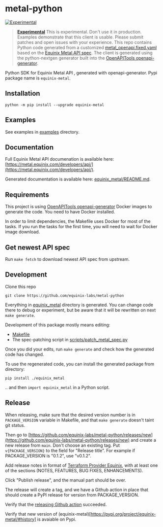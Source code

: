 # metal-python


[![Experimental](https://img.shields.io/badge/Stability-Experimental-red.svg)](https://github.com/equinix-labs/equinix-labs/blob/main/uniform-standards.md)

> **[Experimental](https://github.com/equinix-labs/equinix-labs/blob/main/experimental-statement.md)**
> This is experimental. Don't use it in production. Examples demonstrate that this client is usable. Please submit patches and open issues with your experience. This repo contains Python code generated from a customized [metal_openapi.fixed.yaml](metal_openapi.fixed.yaml) based on the [Equinix Metal API spec](https://api.equinix.com/metal/v1/api-docs). The client is generated using the python-nextgen generator built into the [OpenAPITools openapi-generator](https://github.com/OpenAPITools/openapi-generator).

Python SDK for Equinix Metal API , generated with openapi-generator. Pypi package name is `equinix-metal`.

## Installation

```
python -m pip install --upgrade equinix-metal
```

## Examples

See examples in [examples](examples) directory.

## Documentation


Full Equinix Metal API documenation is available here: [https://metal.equinix.com/developers/api/](https://metal.equinix.com/developers/api/).

Generated documentation is available here: [equinix_metal/README.md](equinix_metal/README.md).


## Requirements

This project is using [OpenAPITools openapi-generator](https://github.com/OpenAPITools/openapi-generator) Docker images to generate the code. You need to have Docker installed. 

In order to limit dependencies, the Makefile uses Docker for most of the tasks. If you run the tasks for the first time, you will need to wait for Docker image download.

## Get newest API spec

Run `make fetch` to download newest API spec from upstream.


## Development

Clone this repo

```
git clone https://github.com/equinix-labs/metal-python
```

Everything in [equinix_metal](equinix_metal) directory is generated. You can change code there to debug or experiment, but be aware that it will be rewritten on next `make generate`.

Development of this package mostly means editing:
- [Makefile](Makefile)
- The spec-patching script in [scripts/patch_metal_spec.py](scripts/patch_metal_spec.py)


Once you did your edits, run `make generate` and check how the generated code has changed.

To use the regenerated code, you can install the generated package from directory:

```
pip install ./equinix_metal
```

.. and then `import equinix_metal` in a Python script.

## Release

When releasing, make sure that the desired version number is in `PACKAGE_VERSION` variable in Makefile, and that `make generate` doesn't taint git status.

Then go to [https://github.com/equinix-labs/metal-python/releases/new](https://github.com/equinix-labs/metal-python/releases/new) and create a new release from `main`. Don't choose an existing tag. Put `v{PACKAGE_VERSION}` to the field for "Release title". For example if PACKAGE_VERSION is "0.1.2", use "v0.1.2".

Add release notes in format of [Terraform Provider Equinix](https://github.com/equinix/terraform-provider-equinix/releases), with at least one of the sections (NOTES, FEATURES, BUG FIXES, ENHANCEMENTS).

Click "Publish release", and the manual part should be over.

The release will create a tag, and we have a Github action in place that should create a PyPI release for version from PACKAGE_VERSION.

Verify that the [releasing Github action](https://github.com/equinix-labs/metal-python/actions) succeeded.

Verify that new version of (equinix-metal)[https://pypi.org/project/equinix-metal/#history] is avaiable on Pypi.
